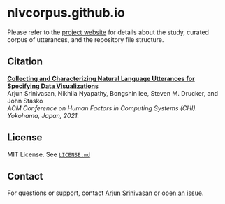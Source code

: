 # nlvcorpus.github.io

Please refer to the [project website](http://nlvcorpus.github.io) for details about the study, curated corpus of utterances, and the repository file structure.

## Citation

**[Collecting and Characterizing Natural Language Utterances for Specifying Data Visualizations](https://nlvcorpus.github.io/paper-chi21.pdf)**  
Arjun Srinivasan, Nikhila Nyapathy, Bongshin lee, Steven M. Drucker, and John Stasko    
*ACM Conference on Human Factors in Computing Systems (CHI). Yokohama, Japan, 2021.*

## License

MIT License. See [`LICENSE.md`](https://github.com/nlvcorpus/nlvcorpus.github.io/blob/main/LICENSE)


## Contact

For questions or support, contact [Arjun Srinivasan](mailto:arjun.srinivasan.10@gmail.com) or [open an issue](https://github.com/nlvcorpus/nlvcorpus.github.io/issues).
